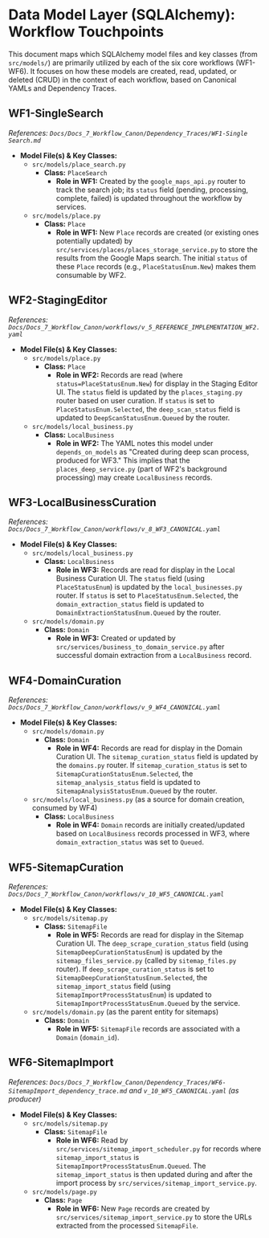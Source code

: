 # Data Model Layer (SQLAlchemy): Workflow Touchpoints

This document maps which SQLAlchemy model files and key classes (from `src/models/`) are primarily utilized by each of the six core workflows (WF1-WF6). It focuses on how these models are created, read, updated, or deleted (CRUD) in the context of each workflow, based on Canonical YAMLs and Dependency Traces.

## WF1-SingleSearch

_References: `Docs/Docs_7_Workflow_Canon/Dependency_Traces/WF1-Single Search.md`_

- **Model File(s) & Key Classes:**
  - `src/models/place_search.py`
    - **Class:** `PlaceSearch`
      - **Role in WF1:** Created by the `google_maps_api.py` router to track the search job; its `status` field (pending, processing, complete, failed) is updated throughout the workflow by services.
  - `src/models/place.py`
    - **Class:** `Place`
      - **Role in WF1:** New `Place` records are created (or existing ones potentially updated) by `src/services/places/places_storage_service.py` to store the results from the Google Maps search. The initial `status` of these `Place` records (e.g., `PlaceStatusEnum.New`) makes them consumable by WF2.

## WF2-StagingEditor

_References: `Docs/Docs_7_Workflow_Canon/workflows/v_5_REFERENCE_IMPLEMENTATION_WF2.yaml`_

- **Model File(s) & Key Classes:**
  - `src/models/place.py`
    - **Class:** `Place`
      - **Role in WF2:** Records are read (where `status=PlaceStatusEnum.New`) for display in the Staging Editor UI. The `status` field is updated by the `places_staging.py` router based on user curation. If `status` is set to `PlaceStatusEnum.Selected`, the `deep_scan_status` field is updated to `DeepScanStatusEnum.Queued` by the router.
  - `src/models/local_business.py`
    - **Class:** `LocalBusiness`
      - **Role in WF2:** The YAML notes this model under `depends_on_models` as "Created during deep scan process, produced for WF3." This implies that the `places_deep_service.py` (part of WF2's background processing) may create `LocalBusiness` records.

## WF3-LocalBusinessCuration

_References: `Docs/Docs_7_Workflow_Canon/workflows/v_8_WF3_CANONICAL.yaml`_

- **Model File(s) & Key Classes:**
  - `src/models/local_business.py`
    - **Class:** `LocalBusiness`
      - **Role in WF3:** Records are read for display in the Local Business Curation UI. The `status` field (using `PlaceStatusEnum`) is updated by the `local_businesses.py` router. If `status` is set to `PlaceStatusEnum.Selected`, the `domain_extraction_status` field is updated to `DomainExtractionStatusEnum.Queued` by the router.
  - `src/models/domain.py`
    - **Class:** `Domain`
      - **Role in WF3:** Created or updated by `src/services/business_to_domain_service.py` after successful domain extraction from a `LocalBusiness` record.

## WF4-DomainCuration

_References: `Docs/Docs_7_Workflow_Canon/workflows/v_9_WF4_CANONICAL.yaml`_

- **Model File(s) & Key Classes:**
  - `src/models/domain.py`
    - **Class:** `Domain`
      - **Role in WF4:** Records are read for display in the Domain Curation UI. The `sitemap_curation_status` field is updated by the `domains.py` router. If `sitemap_curation_status` is set to `SitemapCurationStatusEnum.Selected`, the `sitemap_analysis_status` field is updated to `SitemapAnalysisStatusEnum.Queued` by the router.
  - `src/models/local_business.py` (as a source for domain creation, consumed by WF4)
    - **Class:** `LocalBusiness`
      - **Role in WF4:** `Domain` records are initially created/updated based on `LocalBusiness` records processed in WF3, where `domain_extraction_status` was set to `Queued`.

## WF5-SitemapCuration

_References: `Docs/Docs_7_Workflow_Canon/workflows/v_10_WF5_CANONICAL.yaml`_

- **Model File(s) & Key Classes:**
  - `src/models/sitemap.py`
    - **Class:** `SitemapFile`
      - **Role in WF5:** Records are read for display in the Sitemap Curation UI. The `deep_scrape_curation_status` field (using `SitemapDeepCurationStatusEnum`) is updated by the `sitemap_files_service.py` (called by `sitemap_files.py` router). If `deep_scrape_curation_status` is set to `SitemapDeepCurationStatusEnum.Selected`, the `sitemap_import_status` field (using `SitemapImportProcessStatusEnum`) is updated to `SitemapImportProcessStatusEnum.Queued` by the service.
  - `src/models/domain.py` (as the parent entity for sitemaps)
    - **Class:** `Domain`
      - **Role in WF5:** `SitemapFile` records are associated with a `Domain` (`domain_id`).

## WF6-SitemapImport

_References: `Docs/Docs_7_Workflow_Canon/Dependency_Traces/WF6-SitemapImport_dependency_trace.md` and `v_10_WF5_CANONICAL.yaml` (as producer)_

- **Model File(s) & Key Classes:**
  - `src/models/sitemap.py`
    - **Class:** `SitemapFile`
      - **Role in WF6:** Read by `src/services/sitemap_import_scheduler.py` for records where `sitemap_import_status` is `SitemapImportProcessStatusEnum.Queued`. The `sitemap_import_status` is then updated during and after the import process by `src/services/sitemap_import_service.py`.
  - `src/models/page.py`
    - **Class:** `Page`
      - **Role in WF6:** New `Page` records are created by `src/services/sitemap_import_service.py` to store the URLs extracted from the processed `SitemapFile`.
